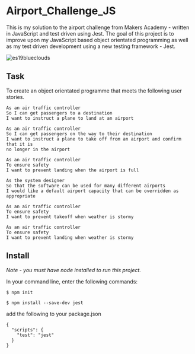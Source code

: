 # Airport_Challenge_JS

This is my solution to the airport challenge from Makers Academy - written in JavaScript and test driven using Jest. The goal of this project is to improve upon my JavaScript based object orientated programming as well as my test driven development using a new testing framework - Jest.

![es19blueclouds](https://user-images.githubusercontent.com/75075773/118150940-023b1b00-b40b-11eb-899b-96c43fd494d5.png)

## Task

To create an object orientated programme that meets the following user stories.

```
As an air traffic controller
So I can get passengers to a destination
I want to instruct a plane to land at an airport

As an air traffic controller
So I can get passengers on the way to their destination
I want to instruct a plane to take off from an airport and confirm that it is
no longer in the airport

As an air traffic controller
To ensure safety
I want to prevent landing when the airport is full

As the system designer
So that the software can be used for many different airports
I would like a default airport capacity that can be overridden as appropriate

As an air traffic controller
To ensure safety
I want to prevent takeoff when weather is stormy

As an air traffic controller
To ensure safety
I want to prevent landing when weather is stormy
```

## Install

<em>Note - you must have node installed to run this project.</em>

In your command line, enter the following commands:

```
$ npm init
```

```
$ npm install --save-dev jest
```

add the following to your package.json

```
{
  "scripts": {
    "test": "jest"
  }
}
```
